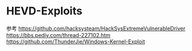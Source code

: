 # HEVD-Exploits
参考
https://github.com/hacksysteam/HackSysExtremeVulnerableDriver  
https://bbs.pediy.com/thread-227102.htm   
https://github.com/ThunderJie/Windows-Kernel-Exploit  
